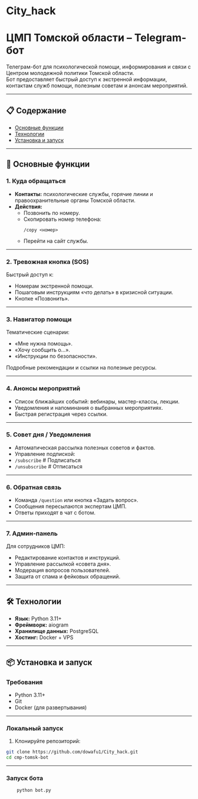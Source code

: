 # City_hack
# **ЦМП Томской области – Telegram-бот**

Телеграм-бот для психологической помощи, информирования и связи с Центром молодежной политики Томской области.  
Бот предоставляет быстрый доступ к экстренной информации, контактам служб помощи, полезным советам и анонсам мероприятий.

---

## 📋 Содержание
- [Основные функции](#-основные-функции)
- [Технологии](#-технологии)
- [Установка и запуск](#-установка-и-запуск)

---

## 🚀 Основные функции

### **1. Куда обращаться**
- **Контакты:** психологические службы, горячие линии и правоохранительные органы Томской области.  
- **Действия:**
  - Позвонить по номеру.
  - Скопировать номер телефона:  
    ```
    /copy <номер>
    ```
  - Перейти на сайт службы.

---

### **2. Тревожная кнопка (SOS)**
Быстрый доступ к:
- Номерам экстренной помощи.
- Пошаговым инструкциям «что делать» в кризисной ситуации.
- Кнопке «Позвонить».

---

### **3. Навигатор помощи**
Тематические сценарии:
- «Мне нужна помощь».
- «Хочу сообщить о…».
- «Инструкции по безопасности».

Подробные рекомендации и ссылки на полезные ресурсы.

---

### **4. Анонсы мероприятий**
- Список ближайших событий: вебинары, мастер-классы, лекции.
- Уведомления и напоминания о выбранных мероприятиях.
- Быстрая регистрация через ссылки.

---

### **5. Совет дня / Уведомления**
- Автоматическая рассылка полезных советов и фактов.
- Управление подпиской:
- `/subscribe` # Подписаться 
- `/unsubscribe` # Отписаться

---

### **6. Обратная связь**
- Команда `/question` или кнопка «Задать вопрос».
- Сообщения пересылаются экспертам ЦМП.
- Ответы приходят в чат с ботом.

---

### **7. Админ-панель**
Для сотрудников ЦМП:
- Редактирование контактов и инструкций.
- Управление рассылкой «совета дня».
- Модерация вопросов пользователей.
- Защита от спама и фейковых обращений.

---

## 🛠 Технологии
- **Язык:** Python 3.11+
- **Фреймворк:** aiogram
- **Хранилище данных:** PostgreSQL
- **Хостинг:** Docker + VPS 

---

## 📦 Установка и запуск

### **Требования**
- Python 3.11+
- Git
- Docker (для развертывания)

---

### **Локальный запуск**
1. Клонируйте репозиторий:
 ```bash
 git clone https://github.com/dowafu1/City_hack.git
 cd cmp-tomsk-bot 
 ```

---

### **Запуск бота**
```bash
    python bot.py
```
